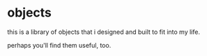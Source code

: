 # objects

this is a library of objects that i designed and built to fit into my life.

perhaps you'll find them useful, too.
